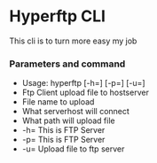 # Hyperftp CLI #

This cli is to turn more easy my job

### Parameters and command ###

*  Usage: hyperftp [-h=<server>] [-p=<path>] [-u=<upload>] <filename> <host> <directory>
*  Ftp Client upload file to hostserver
*  <filename>    File name to upload
*  <host>        What serverhost will connect
*  <directory>   What path will upload file
* -h=<server>       This is FTP Server
*  -p=<path>         This is FTP Server
*  -u=<upload>       Upload file to ftp server